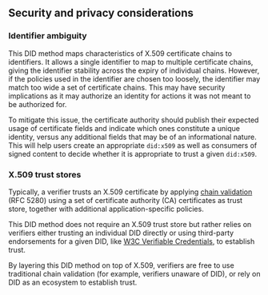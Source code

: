## Security and privacy considerations

### Identifier ambiguity

This DID method maps characteristics of X.509 certificate chains to identifiers. It allows a single identifier to map to multiple certificate chains, giving the identifier stability across the expiry of individual chains. However, if the policies used in the identifier are chosen too loosely, the identifier may match too wide a set of certificate chains. This may have security implications as it may authorize an identity for actions it was not meant to be authorized for.

To mitigate this issue, the certificate authority should publish their expected usage of certificate fields and indicate which ones constitute a unique identity, versus any additional fields that may be of an informational nature. This will help users create an appropriate `did:x509` as well as consumers of signed content to decide whether it is appropriate to trust a given `did:x509`.

### X.509 trust stores

Typically, a verifier trusts an X.509 certificate by applying [chain validation](https://www.rfc-editor.org/rfc/rfc5280#section-6) (RFC 5280) using a set of certificate authority (CA) certificates as trust store, together with additional application-specific policies.

This DID method does not require an X.509 trust store but rather relies on verifiers either trusting an individual DID directly or using third-party endorsements for a given DID, like [W3C Verifiable Credentials](https://www.w3.org/TR/vc-data-model/), to establish trust.

By layering this DID method on top of X.509, verifiers are free to use traditional chain validation (for example, verifiers unaware of DID), or rely on DID as an ecosystem to establish trust.
